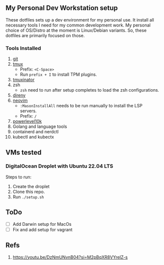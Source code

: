 ## My Personal Dev Workstation setup

These dotfiles sets up a dev environment for my personal use. It install all necessary tools I need for my common development work. My personal choice of OS/Distro at the moment is Linux/Debian variants. 
So, these dotfiles are primarily focused on those.

### Tools Installed

1. [git](https://git-scm.com/)
2. [tmux](https://github.com/tmux/tmux/wiki)
    - Prefix: `<C-Space>`
    - Run `prefix + I` to install TPM plugins.
4. [tmuxinator](https://github.com/tmuxinator/tmuxinator)
5. zsh
    - `zsh` need to run after setup completes to load the zsh configurations.
6. [direnv](https://direnv.net/)
7. [neovim](https://github.com/neovim/neovim)
   - `:MasonInstallAll` needs to be run manually to install the LSP servers.
   - Prefix: `/`
9. [powerlevel10k](https://github.com/romkatv/powerlevel10k)
10. Golang and language tools
11. containerd and nerdctl
12. kubectl and kubectx

## VMs tested

### DigitalOcean Droplet with Ubuntu 22.04 LTS

Steps to run:

1. Create the droplet
2. Clone this repo.
3. Run `./setup.sh`

## ToDo

- [ ] Add Darwin setup for MacOs
- [ ] Fix and add setup for vagrant

## Refs

1. https://youtu.be/DzNmUNvnB04?si=M2pBqXR8VYreIZ-s
